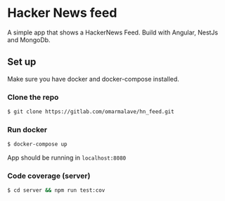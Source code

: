 # Hacker News feed
A simple app that shows a HackerNews Feed. Build with Angular, NestJs and MongoDb.

## Set up
Make sure you have docker and docker-compose installed.

### Clone the repo
```bash
$ git clone https://gitlab.com/omarmalave/hn_feed.git
```
### Run docker
 ```bash
 $ docker-compose up
 ```

App should be running in `localhost:8080`

### Code coverage (server)
 ```bash
 $ cd server && npm run test:cov
 ```
